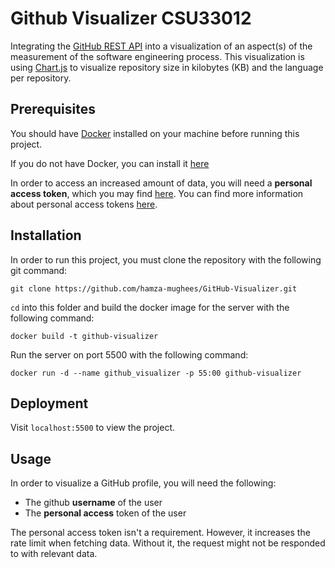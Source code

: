 # Github Visualizer CSU33012

Integrating the [GitHub REST API](https://docs.github.com/en/free-pro-team@latest/rest) into a visualization of an aspect(s) of the measurement of the software engineering process. This visualization is using [Chart.js](https://www.chartjs.org/) to visualize repository size in kilobytes (KB) and the language per repository.

## Prerequisites

You should have [Docker](https://www.docker.com/) installed on your machine before running this project.

If you do not have Docker, you can install it [here](https://www.docker.com/products/docker-desktop)

In order to access an increased amount of data, you will need a **personal access token**, which you may find [here](https://github.com/settings/tokens). You can find more information about personal access tokens [here](https://docs.github.com/en/free-pro-team@latest/github/authenticating-to-github/creating-a-personal-access-token).

## Installation

In order to run this project, you must clone the repository with the following git command:
```
git clone https://github.com/hamza-mughees/GitHub-Visualizer.git
```
`cd` into this folder and build the docker image for the server with the following command:
```
docker build -t github-visualizer
```
Run the server on port 5500 with the following command:
```
docker run -d --name github_visualizer -p 55:00 github-visualizer
```

## Deployment

Visit `localhost:5500` to view the project.

## Usage

In order to visualize a GitHub profile, you will need the following:

- The github **username** of the user
- The **personal access** token of the user

The personal access token isn't a requirement. However, it increases the rate limit when fetching data. Without it, the request might not be responded to with relevant data.
